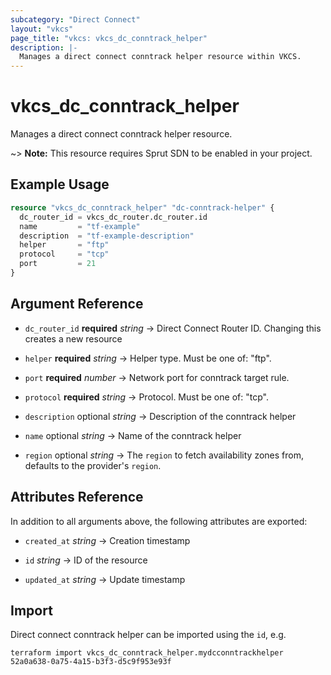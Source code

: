 ```yaml
---
subcategory: "Direct Connect"
layout: "vkcs"
page_title: "vkcs: vkcs_dc_conntrack_helper"
description: |-
  Manages a direct connect conntrack helper resource within VKCS.
---
```


# vkcs_dc_conntrack_helper

Manages a direct connect conntrack helper resource.

~> **Note:** This resource requires Sprut SDN to be enabled in your project.

## Example Usage
```terraform
resource "vkcs_dc_conntrack_helper" "dc-conntrack-helper" {
  dc_router_id = vkcs_dc_router.dc_router.id
  name         = "tf-example"
  description  = "tf-example-description"
  helper       = "ftp"
  protocol     = "tcp"
  port         = 21
}
```

## Argument Reference
- `dc_router_id` **required** *string* &rarr;  Direct Connect Router ID. Changing this creates a new resource

- `helper` **required** *string* &rarr;  Helper type. Must be one of: "ftp".

- `port` **required** *number* &rarr;  Network port for conntrack target rule.

- `protocol` **required** *string* &rarr;  Protocol. Must be one of: "tcp".

- `description` optional *string* &rarr;  Description of the conntrack helper

- `name` optional *string* &rarr;  Name of the conntrack helper

- `region` optional *string* &rarr;  The `region` to fetch availability zones from, defaults to the provider's `region`.


## Attributes Reference
In addition to all arguments above, the following attributes are exported:
- `created_at` *string* &rarr;  Creation timestamp

- `id` *string* &rarr;  ID of the resource

- `updated_at` *string* &rarr;  Update timestamp



## Import

Direct connect conntrack helper can be imported using the `id`, e.g.
```shell
terraform import vkcs_dc_conntrack_helper.mydcconntrackhelper 52a0a638-0a75-4a15-b3f3-d5c9f953e93f
```
